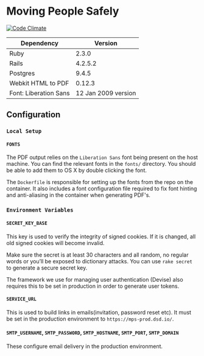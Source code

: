 # Moving People Safely

[![Code Climate](https://codeclimate.com/github/ministryofjustice/moving-people-safely/badges/gpa.svg)](https://codeclimate.com/github/ministryofjustice/moving-people-safely)

| Dependency         | Version |
|--------------------|---------|
| Ruby               | 2.3.0   |
| Rails              | 4.2.5.2 |
| Postgres           | 9.4.5   |
| Webkit HTML to PDF | 0.12.3  |
| Font: Liberation Sans | 12 Jan 2009 version|

## Configuration

### `Local Setup`

#### `FONTS`

The PDF output relies on the `Liberation Sans` font being present on the host
machine. You can find the relevant fonts in the `fonts/` directory. You should
be able to add them to OS X by double clicking the font.

The `Dockerfile` is responsible for setting up the fonts from the repo on the
container. It also includes a font configuration file required to fix font
hinting and anti-aliasing in the container when generating PDF's.

### `Environment Variables`

#### `SECRET_KEY_BASE`

This key is used to verify the integrity of signed cookies. If it is changed,
all old signed cookies will become invalid.

Make sure the secret is at least 30 characters and all random, no regular words
or you’ll be exposed to dictionary attacks. You can use `rake secret` to
generate a secure secret key.

The framework we use for managing user authentication (Devise) also requires this
to be set in production in order to generate user tokens.

#### `SERVICE_URL`

This is used to build links in emails(invitation, password reset etc). It must
be set in the production environment to `https://mps-prod.dsd.io/`.

#### `SMTP_USERNAME`, `SMTP_PASSWORD`, `SMTP_HOSTNAME`, `SMTP_PORT`, `SMTP_DOMAIN`

These configure email delivery in the production environment.
